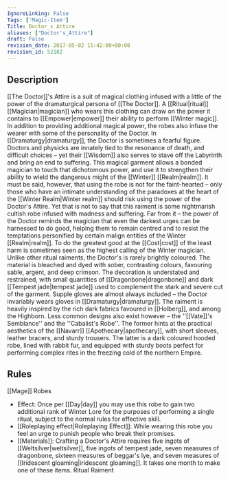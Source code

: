 ```yaml
---
IgnoreLinking: False
Tags: ['Magic-Item']
Title: Doctor_s Attire
aliases: ["Doctor's_Attire"]
draft: False
revision_date: 2017-05-02 15:42:00+00:00
revision_id: 52182
---
```


## Description
[[The Doctor]]'s Attire is a suit of magical clothing infused with a little of the power of the dramaturgical persona of [[The Doctor]]. A [[Ritual|ritual]] [[Magician|magician]] who wears this clothing can draw on the power it contains to [[Empower|empower]] their ability to perform [[Winter magic]]. In addition to providing additional magical power, the robes also infuse the wearer with some of the personality of the Doctor.
In [[Dramaturgy|dramaturgy]], the Doctor is sometimes a fearful figure. Doctors and physicks are innately tied to the resonance of death, and difficult choices – yet their [[Wisdom]] also serves to stave off the Labyrinth and bring an end to suffering. This magical garment allows a bonded magician to touch that dichotomous power, and use it to strengthen their ability to wield the dangerous might of the [[Winter]] [[Realm|realm]]. It must be said, however, that using the robe is not for the faint-hearted – only those who have an intimate understanding of the paradoxes at the heart of the [[Winter Realm|Winter realm]] should risk using the power of the Doctor's Attire.
Yet that is not to say that this raiment is some nightmarish cultish robe infused with madness and suffering. Far from it – the power of the Doctor reminds the magician that even the darkest urges can be harnessed to do good, helping them to remain centred and to resist the temptations personified by certain malign entities of the Winter [[Realm|realm]]. To do the greatest good at the [[Cost|cost]] of the least harm is sometimes seen as the highest calling of the Winter magician.
Unlike other ritual raiments, the Doctor's is rarely brightly coloured. The material is bleached and dyed with sober, contrasting colours, favouring sable, argent, and deep crimson. The decoration is understated and restrained, with small quantities of [[Dragonbone|dragonbone]] and dark [[Tempest jade|tempest jade]] used to complement the stark and severe cut of the garment. Supple gloves are almost always included – the Doctor invariably wears gloves in [[Dramaturgy|dramaturgy]].
The raiment is heavily inspired by the rich dark fabrics favoured in [[Holberg]], and among the Highborn. Less common designs also exist however – the ''[[Vate]]'s Semblance'' and the ''Cabalist's Robe''. The former hints at the practical aesthetics of the [[Navarr]] [[Apothecary|apothecary]], with short sleeves, leather bracers, and sturdy trousers. The latter is a dark coloured hooded robe, lined with rabbit fur, and equipped with sturdy boots perfect for performing complex rites in the freezing cold of the northern Empire.
## Rules
[[Mage]] Robes
* Effect: Once per [[Day|day]] you may use this robe to gain two additional rank of Winter Lore for the purposes of performing a single ritual, subject to the normal rules for effective skill.
* [[Roleplaying effect|Roleplaying Effect]]: While wearing this robe you feel an urge to punish people who break their promises.
* [[Materials]]: Crafting a Doctor's Attire requires five ingots of [[Weltsilver|weltsilver]], five ingots of tempest jade, seven measures of dragonbone, sixteen measures of beggar's lye, and seven measures of [[Iridescent gloaming|iridescent gloaming]]. It takes one month to make one of these items.
Ritual Raiment